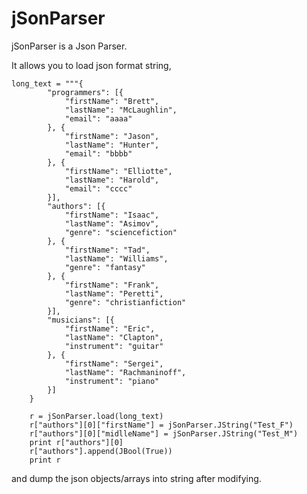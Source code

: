 # jSonParser
jSonParser is a Json Parser.

It allows you to load json format string,

    long_text = """{
            "programmers": [{
                "firstName": "Brett",
                "lastName": "McLaughlin",
                "email": "aaaa"
            }, {
                "firstName": "Jason",
                "lastName": "Hunter",
                "email": "bbbb"
            }, {
                "firstName": "Elliotte",
                "lastName": "Harold",
                "email": "cccc"
            }],
            "authors": [{
                "firstName": "Isaac",
                "lastName": "Asimov",
                "genre": "sciencefiction"
            }, {
                "firstName": "Tad",
                "lastName": "Williams",
                "genre": "fantasy"
            }, {
                "firstName": "Frank",
                "lastName": "Peretti",
                "genre": "christianfiction"
            }],
            "musicians": [{
                "firstName": "Eric",
                "lastName": "Clapton",
                "instrument": "guitar"
            }, {
                "firstName": "Sergei",
                "lastName": "Rachmaninoff",
                "instrument": "piano"
            }]
        }
        
        r = jSonParser.load(long_text)
        r["authors"][0]["firstName"] = jSonParser.JString("Test_F")
        r["authors"][0]["midlleName"] = jSonParser.JString("Test_M")
        print r["authors"][0]
        r["authors"].append(JBool(True))
        print r

and dump the json objects/arrays into string after modifying.